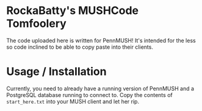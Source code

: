 # RockaBatty's MUSHCode Tomfoolery

The code uploaded here is written for PennMUSH!  It's intended for the less so code inclined to be able to copy paste into their clients.

# Usage / Installation
Currently, you need to already have a running version of PennMUSH and a PostgreSQL database running to connect to.  Copy the contents of `start_here.txt` into your MUSH client and let her rip.